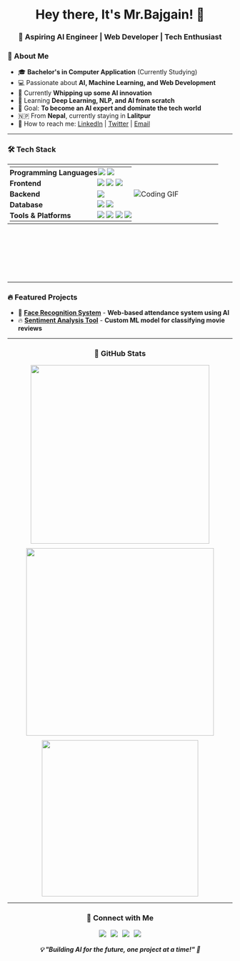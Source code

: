 <div align="center">

# Hey there, It's Mr.Bajgain! 👋

### 🚀 Aspiring AI Engineer | Web Developer | Tech Enthusiast

</div>

### 🌟 About Me
- 🎓 **Bachelor's in Computer Application** (Currently Studying)
- 💻 Passionate about **AI, Machine Learning, and Web Development**
- 🤖 Currently **Whipping up some AI innovation**
- 🌱 Learning **Deep Learning, NLP, and AI from scratch**
- 🎯 Goal: **To become an AI expert and dominate the tech world**
- 🇳🇵 From **Nepal**, currently staying in **Lalitpur**
- 📩 How to reach me: [LinkedIn](https://www.linkedin.com/in/mr-bajgain) | [Twitter](https://x.com/Mr_Bajgain) | [Email](mailto:dinesh.bazgain@gmail.com)

---

### 🛠️ Tech Stack

<table style="height: 250px; border-collapse: collapse; margin: 0; padding: 0;">
  <tr>
    <td width="60%" style="vertical-align: middle; border: none; height: 100%; padding: 0;">
      <table style="border: none; height: 100%; width: 100%; margin: 0; padding: 5px;">
        <tr style="height: 20%;">
          <td style="padding: 2px 0;"><b>Programming Languages</b></td>
          <td style="padding: 2px;">
            <img src="https://img.shields.io/badge/-Python-3776AB?style=flat&logo=python&logoColor=white" />
            <img src="https://img.shields.io/badge/-JavaScript-F7DF1E?style=flat&logo=javascript&logoColor=black" />
          </td>
        </tr>
        <tr style="height: 20%;">
          <td style="padding: 2px 0;"><b>Frontend</b></td>
          <td style="padding: 2px 0;">
            <img src="https://img.shields.io/badge/-React-61DAFB?style=flat&logo=react&logoColor=black" />
            <img src="https://img.shields.io/badge/-HTML5-E34F26?style=flat&logo=html5&logoColor=white" />
            <img src="https://img.shields.io/badge/-CSS3-1572B6?style=flat&logo=css3" />
          </td>
        </tr>
        <tr style="height: 20%;">
          <td style="padding: 2px 0;"><b>Backend</b></td>
          <td style="padding: 2px 0;">
            <img src="https://img.shields.io/badge/-Django-092E20?style=flat&logo=django&logoColor=white" />
          </td>
        </tr>
        <tr style="height: 20%;">
          <td style="padding: 2px 0;"><b>Database</b></td>
          <td style="padding: 2px 0;">
            <img src="https://img.shields.io/badge/-MongoDB-47A248?style=flat&logo=mongodb&logoColor=white" />
            <img src="https://img.shields.io/badge/-MySQL-4479A1?style=flat&logo=mysql&logoColor=white" />
          </td>
        </tr>
        <tr style="height: 20%;">
          <td style="padding: 2px 0;"><b>Tools & Platforms</b></td>
          <td style="padding: 2px 0;">
            <img src="https://img.shields.io/badge/-Git-F05032?style=flat&logo=git&logoColor=white" />
            <img src="https://img.shields.io/badge/-GitHub-181717?style=flat&logo=github&logoColor=white" />
            <img src="https://img.shields.io/badge/-VSCode-007ACC?style=flat&logo=visual-studio-code&logoColor=white" />
            <img src="https://img.shields.io/badge/-Jupyter-F37626?style=flat&logo=jupyter&logoColor=white" />
          </td>
        </tr>
      </table>
    </td>

  <td width="40%" style="vertical-align: middle; border: none; height: 100%; padding: 0;">
      <img src="https://media.giphy.com/media/v1.Y2lkPTc5MGI3NjExY2g0bG5vOTFlMnJjbGxyOGlhM3EwNGszOGZib3dpbGxzNzVncXBsdSZlcD12MV9naWZzX3NlYXJjaCZjdD1n/GRVM7bxdn7yEFWTN6i/giphy.gif" alt="Coding GIF">
    </td>
  </tr>

</table>

---

### 🔥 Featured Projects
- 🚀 [**Face Recognition System**](#) - **Web-based attendance system using AI**
- 🔥 [**Sentiment Analysis Tool**](#) - **Custom ML model for classifying movie reviews**

---
<div align="center">

### 💊 GitHub Stats
<div style="display: flex; flex-wrap: wrap; justify-content: center; gap: 10px;">
  <img src="https://github-readme-stats.vercel.app/api?username=dinesh-bazgain&show_icons=true&theme=dark&border_color=#f94141&border_radius=10" width="400"/>
  <img src="https://streak-stats.demolab.com/?user=dinesh-bazgain&theme=dark&border=#f94141&border_radius=10" width="420"/>
  <img src="https://github-readme-stats.vercel.app/api/top-langs/?username=dinesh-bazgain&layout=compact&theme=dark&border_color=#f94141&border_radius=10" width="350"/>
</div>

---

### 🔗 Connect with Me
<div align="center" style="display: flex; gap: 10px; justify-content: center;">
  <a href="https://www.linkedin.com/in/mr-bajgain/">
    <img src="https://img.shields.io/badge/-LinkedIn-blue?style=flat&logo=linkedin"/>
  </a>
  <a href="https://x.com/Mr_Bajgain">
    <img src="https://img.shields.io/badge/-Twitter-blue?style=flat&logo=twitter"/>
  </a>
  <a href="https://medium.com/@dinesh.bajgain">
    <img src="https://img.shields.io/badge/-Medium-black?style=flat&logo=medium"/>
  </a>
  <a href="mailto:dinesh.bazgain@gmail.com">
    <img src="https://img.shields.io/badge/-Email-red?style=flat&logo=gmail"/>
  </a>
</div>

<h5>💡 "Building AI for the future, one project at a time!" 🚀</h5>
</div>
